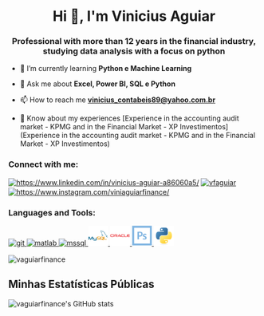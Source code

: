 <h1 align="center">Hi 👋, I'm Vinicius Aguiar</h1>
<h3 align="center">Professional with more than 12 years in the financial industry, studying data analysis with a focus on python</h3>

- 🌱 I’m currently learning **Python e Machine Learning**

- 💬 Ask me about **Excel, Power BI, SQL e Python**

- 📫 How to reach me **vinicius_contabeis89@yahoo.com.br**

- 📄 Know about my experiences [Experience in the accounting audit market - KPMG and in the Financial Market - XP Investimentos](Experience in the accounting audit market - KPMG and in the Financial Market - XP Investimentos)

<h3 align="left">Connect with me:</h3>
<p align="left">
<a href="https://linkedin.com/in/https://www.linkedin.com/in/vinicius-aguiar-a86060a5/" target="blank"><img align="center" src="https://raw.githubusercontent.com/rahuldkjain/github-profile-readme-generator/master/src/images/icons/Social/linked-in-alt.svg" alt="https://www.linkedin.com/in/vinicius-aguiar-a86060a5/" height="30" width="40" /></a>
<a href="https://kaggle.com/vfaguiar" target="blank"><img align="center" src="https://raw.githubusercontent.com/rahuldkjain/github-profile-readme-generator/master/src/images/icons/Social/kaggle.svg" alt="vfaguiar" height="30" width="40" /></a>
<a href="https://instagram.com/https://www.instagram.com/viniaguiarfinance/" target="blank"><img align="center" src="https://raw.githubusercontent.com/rahuldkjain/github-profile-readme-generator/master/src/images/icons/Social/instagram.svg" alt="https://www.instagram.com/viniaguiarfinance/" height="30" width="40" /></a>
</p>

<h3 align="left">Languages and Tools:</h3>
<p align="left"> <a href="https://git-scm.com/" target="_blank" rel="noreferrer"> <img src="https://www.vectorlogo.zone/logos/git-scm/git-scm-icon.svg" alt="git" width="40" height="40"/> </a> <a href="https://www.mathworks.com/" target="_blank" rel="noreferrer"> <img src="https://upload.wikimedia.org/wikipedia/commons/2/21/Matlab_Logo.png" alt="matlab" width="40" height="40"/> </a> <a href="https://www.microsoft.com/en-us/sql-server" target="_blank" rel="noreferrer"> <img src="https://www.svgrepo.com/show/303229/microsoft-sql-server-logo.svg" alt="mssql" width="40" height="40"/> </a> <a href="https://www.mysql.com/" target="_blank" rel="noreferrer"> <img src="https://raw.githubusercontent.com/devicons/devicon/master/icons/mysql/mysql-original-wordmark.svg" alt="mysql" width="40" height="40"/> </a> <a href="https://www.oracle.com/" target="_blank" rel="noreferrer"> <img src="https://raw.githubusercontent.com/devicons/devicon/master/icons/oracle/oracle-original.svg" alt="oracle" width="40" height="40"/> </a> <a href="https://www.photoshop.com/en" target="_blank" rel="noreferrer"> <img src="https://raw.githubusercontent.com/devicons/devicon/master/icons/photoshop/photoshop-line.svg" alt="photoshop" width="40" height="40"/> </a> <a href="https://www.python.org" target="_blank" rel="noreferrer"> <img src="https://raw.githubusercontent.com/devicons/devicon/master/icons/python/python-original.svg" alt="python" width="40" height="40"/> </a> </p>

<p><img align="center" src="https://github-readme-stats.vercel.app/api/top-langs?username=vaguiarfinance&show_icons=true&locale=en&layout=compact" alt="vaguiarfinance" /></p>

## Minhas Estatísticas Públicas

![vaguiarfinance's GitHub stats](https://github-readme-stats.vercel.app/api?username=vaguiarfinance&show_icons=true&theme=transparent)
